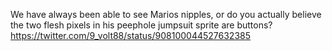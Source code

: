 We have always been able to see Marios nipples, or do you actually believe the two flesh pixels in his peephole jumpsuit sprite are buttons? https://twitter.com/9_volt88/status/908100044527632385